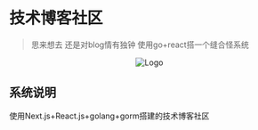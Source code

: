 # 技术博客社区
 > 思来想去 还是对blog情有独钟 使用go+react搭一个缝合怪系统
<div align=center>
 <img src="https://blogweb.cn/favicon.svg" alt="Logo" title="Logo" />
</div>

## 系统说明
使用Next.js+React.js+golang+gorm搭建的技术博客社区
